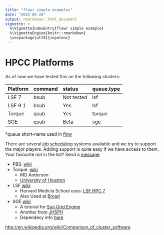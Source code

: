 ```yaml
---
title: "flowr simple examples"
date: "2015-05-20"
output: rmarkdown::html_document
vignette: >
  %\VignetteIndexEntry{flowr simple example}
  %\VignetteEngine{knitr::rmarkdown}
  \usepackage[utf8]{inputenc}
---
```




# HPCC Platforms
	
As of now we have tested this on the following clusters:


|Platform |command |status     |queue.type |
|:--------|:-------|:----------|:----------|
|LSF 7    |bsub    |Not tested |lsf        |
|LSF 9.1  |bsub    |Yes        |lsf        |
|Torque   |qsub    |Yes        |torque     |
|SGE      |qsub    |Beta       |sge        |

\*queue short-name used in [flow](https://github.com/sahilseth/flow)

There are several [job scheduling](http://en.wikipedia.org/wiki/Job_scheduler) systems
available and we try to support the major players. Adding support is
quite easy if we have access to them. Your favourite not in the list?
Send a [message](mailto:sahil.seth@me.com)

- PBS: [wiki](http://en.wikipedia.org/wiki/Portable_Batch_System)
- Torque: [wiki](http://en.wikipedia.org/wiki/TORQUE_Resource_Manager)
	- MD Anderson
	- [University of Houston](http://www.rcc.uh.edu/hpc-docs/49-using-torque-to-submit-and-monitor-jobs.html)
- LSF [wiki](http://en.wikipedia.org/wiki/Platform_LSF):
	- Harvard Medicla School uses: [LSF HPC 7](https://wiki.med.harvard.edu/Orchestra/IntroductionToLSF)
	- Also Used at [Broad](https://www.broadinstitute.org/gatk/guide/article?id=1311)
- SGE [wiki](http://en.wikipedia.org/wiki/Sun_Grid_Engine)
	- A tutorial for [Sun Grid Engine](https://sites.google.com/site/anshulkundaje/inotes/programming/clustersubmit/sun-grid-engine)
	- Another from [JHSPH](http://www.biostat.jhsph.edu/bit/cluster-usage.html)
	- Dependecy info [here](https://wiki.duke.edu/display/SCSC/SGE+Job+Dependencies)

http://en.wikipedia.org/wiki/Comparison_of_cluster_software


